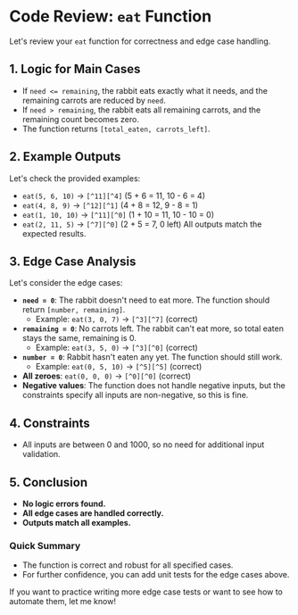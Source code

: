 # Code Review: `eat` Function

Let's review your `eat` function for correctness and edge case handling.

## 1. **Logic for Main Cases**

- If `need <= remaining`, the rabbit eats exactly what it needs, and the remaining carrots are reduced by `need`.
- If `need > remaining`, the rabbit eats all remaining carrots, and the remaining count becomes zero.
- The function returns `[total_eaten, carrots_left]`.


## 2. **Example Outputs**

Let's check the provided examples:

- `eat(5, 6, 10)` → `[^11][^4]` (5 + 6 = 11, 10 - 6 = 4)
- `eat(4, 8, 9)` → `[^12][^1]` (4 + 8 = 12, 9 - 8 = 1)
- `eat(1, 10, 10)` → `[^11][^0]` (1 + 10 = 11, 10 - 10 = 0)
- `eat(2, 11, 5)` → `[^7][^0]` (2 + 5 = 7, 0 left)
All outputs match the expected results.


## 3. **Edge Case Analysis**

Let's consider the edge cases:

- **`need = 0`**: The rabbit doesn't need to eat more. The function should return `[number, remaining]`.
    - Example: `eat(3, 0, 7)` → `[^3][^7]` (correct)
- **`remaining = 0`**: No carrots left. The rabbit can't eat more, so total eaten stays the same, remaining is 0.
    - Example: `eat(3, 5, 0)` → `[^3][^0]` (correct)
- **`number = 0`**: Rabbit hasn't eaten any yet. The function should still work.
    - Example: `eat(0, 5, 10)` → `[^5][^5]` (correct)
- **All zeroes**: `eat(0, 0, 0)` → `[^0][^0]` (correct)
- **Negative values**: The function does not handle negative inputs, but the constraints specify all inputs are non-negative, so this is fine.


## 4. **Constraints**

- All inputs are between 0 and 1000, so no need for additional input validation.


## 5. **Conclusion**

- **No logic errors found.**
- **All edge cases are handled correctly.**
- **Outputs match all examples.**


### Quick Summary

- The function is correct and robust for all specified cases.
- For further confidence, you can add unit tests for the edge cases above.

If you want to practice writing more edge case tests or want to see how to automate them, let me know!





